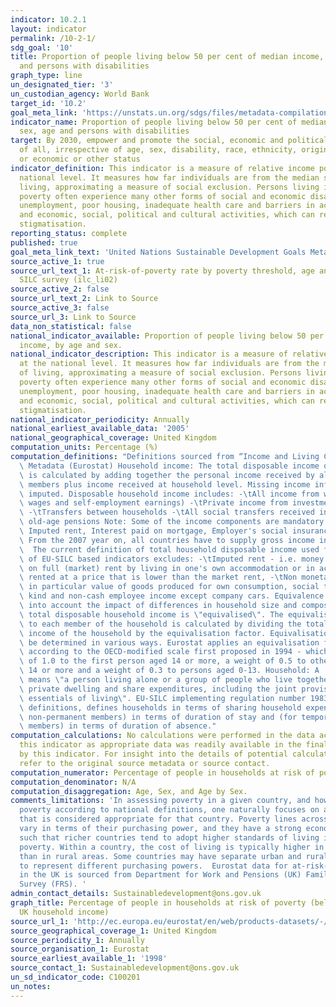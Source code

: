 ```yaml
---
indicator: 10.2.1
layout: indicator
permalink: /10-2-1/
sdg_goal: '10'
title: Proportion of people living below 50 per cent of median income, by sex, age
  and persons with disabilities
graph_type: line
un_designated_tier: '3'
un_custodian_agency: World Bank
target_id: '10.2'
goal_meta_link: 'https://unstats.un.org/sdgs/files/metadata-compilation/Metadata-Goal-10.pdf '
indicator_name: Proportion of people living below 50 per cent of median income, by
  sex, age and persons with disabilities
target: By 2030, empower and promote the social, economic and political inclusion
  of all, irrespective of age, sex, disability, race, ethnicity, origin, religion
  or economic or other status
indicator_definition: This indicator is a measure of relative income poverty at the
  national level. It measures how far individuals are from the median standard of
  living, approximating a measure of social exclusion. Persons living in relative
  poverty often experience many other forms of social and economic disadvantage through
  unemployment, poor housing, inadequate health care and barriers in accessing education
  and economic, social, political and cultural activities, which can result from social
  stigmatisation.
reporting_status: complete
published: true
goal_meta_link_text: 'United Nations Sustainable Development Goals Metadata: 10.2.1'
source_active_1: true
source_url_text_1: At-risk-of-poverty rate by poverty threshold, age and sex – EU
  SILC survey (ilc_li02)
source_active_2: false
source_url_text_2: Link to Source
source_active_3: false
source_url_3: Link to Source
data_non_statistical: false
national_indicator_available: Proportion of people living below 50 per cent of median
  income, by age and sex.
national_indicator_description: This indicator is a measure of relative income poverty
  at the national level. It measures how far individuals are from the median standard
  of living, approximating a measure of social exclusion. Persons living in relative
  poverty often experience many other forms of social and economic disadvantage through
  unemployment, poor housing, inadequate health care and barriers in accessing education
  and economic, social, political and cultural activities, which can result from social
  stigmatisation.
national_indicator_periodicity: Annually
national_earliest_available_data: '2005'
national_geographical_coverage: United Kingdom
computation_units: Percentage (%)
computation_definitions: "Definitions sourced from “Income and Living Conditions”\
  \ Metadata (Eurostat) Household income: The total disposable income of a household\
  \ is calculated by adding together the personal income received by all of household\
  \ members plus income received at household level. Missing income information is\
  \ imputed. Disposable household income includes: -\tAll income from work (employee\
  \ wages and self-employment earnings) -\tPrivate income from investment and property\
  \ -\tTransfers between households -\tAll social transfers received in cash including\
  \ old-age pensions Note: Some of the income components are mandatory only from 2007:\
  \ Imputed rent, Interest paid on mortgage, Employer's social insurance contributions.\
  \ From the 2007 year on, all countries have to supply gross income information.\
  \  The current definition of total household disposable income used for the calculation\
  \ of EU-SILC based indicators excludes: -\tImputed rent - i.e. money that one saves\
  \ on full (market) rent by living in one's own accommodation or in accommodation\
  \ rented at a price that is lower than the market rent, -\tNon monetary income components,\
  \ in particular value of goods produced for own consumption, social transfers in\
  \ kind and non-cash employee income except company cars. Equivalence scale: To take\
  \ into account the impact of differences in household size and composition, the\
  \ total disposable household income is \"equivalised\". The equivalised income attributed\
  \ to each member of the household is calculated by dividing the total disposable\
  \ income of the household by the equivalisation factor. Equivalisation factors can\
  \ be determined in various ways. Eurostat applies an equivalisation factor calculated\
  \ according to the OECD-modified scale first proposed in 1994 - which gives a weight\
  \ of 1.0 to the first person aged 14 or more, a weight of 0.5 to other persons aged\
  \ 14 or more and a weight of 0.3 to persons aged 0-13. Household: A 'private household'\
  \ means \"a person living alone or a group of people who live together in the same\
  \ private dwelling and share expenditures, including the joint provision of the\
  \ essentials of living\". EU-SILC implementing regulation number 1983/2003 on updated\
  \ definitions, defines households in terms of sharing household expenses and (for\
  \ non-permanent members) in terms of duration of stay and (for temporarily absent\
  \ members) in terms of duration of absence."
computation_calculations: No calculations were performed in the data acquisition of
  this indicator as appropriate data was readily available in the final format specified
  by this indicator. For insight into the details of potential calculations please
  refer to the original source metadata or source contact.
computation_numerator: Percentage of people in households at risk of poverty
computation_denominator: N/A
computation_disaggregation: Age, Sex, and Age by Sex.
comments_limitations: 'In assessing poverty in a given country, and how best to reduce
  poverty according to national definitions, one naturally focuses on a poverty line
  that is considered appropriate for that country. Poverty lines across countries
  vary in terms of their purchasing power, and they have a strong economic gradient,
  such that richer countries tend to adopt higher standards of living in defining
  poverty. Within a country, the cost of living is typically higher in urban areas
  than in rural areas. Some countries may have separate urban and rural poverty lines
  to represent different purchasing powers.  Eurostat data for at-risk-of-poverty
  in the UK is sourced from Department for Work and Pensions (UK) Family Resources
  Survey (FRS). '
admin_contact_details: Sustainabledevelopment@ons.gov.uk
graph_title: Percentage of people in households at risk of poverty (below 50% of median
  UK household income)
source_url_1: 'http://ec.europa.eu/eurostat/en/web/products-datasets/-/ILC_LI02 '
source_geographical_coverage_1: United Kingdom
source_periodicity_1: Annually
source_organisation_1: Eurostat
source_earliest_available_1: '1998'
source_contact_1: Sustainabledevelopment@ons.gov.uk
un_sd_indicator_code: C100201
un_notes:
---
```



